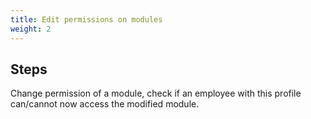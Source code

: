 ```yaml
---
title: Edit permissions on modules
weight: 2
---
```

## Steps

Change permission of a module, check if an employee with this profile can/cannot now access the modified module.


